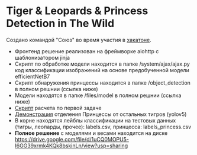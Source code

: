 # Tiger & Leopards & Princess Detection in The Wild
Создано командой "Союз" во время участия в [хакатоне](https://hacks-ai.ru/hakaton/samara).
* Фронтенд решение реализован на фреймворке aiohttp с шаблонизатором jinja
* Скрипт по обработке модели находится в папке /system/ajax/ajax.py код классификации изображений на основе предобученной модели efficientNetB7
* Скрипт обнаружения принцессы находится в папке /object_detection в полном решнии (ссылка ниже)
* Модели находятся в папке /files/model в полном решнии (ссылка ниже)
* [Скрипт](/PREDICT.ipynb) расчета по первой задаче 
* [Демонстрация](https://colab.research.google.com/github/JI411/min_prirodi_soyuz/blob/main/princess.ipynb) отделения Принцессы от остальных тигров (yolov5)
* В корне находятся лейблы классификации на тестовых данных (тигры, леопарды, прочее): labels.csv, принцесса: labels_princess.csv
* **Полное решение** с моделями и весами находится на диске https://drive.google.com/file/d/1uCQ0MOPU5-I6GG39xrmk4KQk8bskinLn/view?usp=sharing
